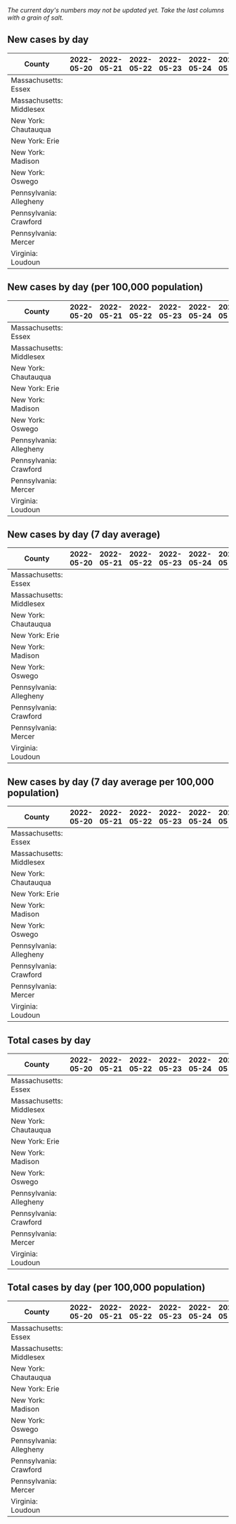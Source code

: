 _The current day's numbers may not be updated yet. Take the last columns with a grain of salt._
## New cases by day

| County | 2022-05-20 | 2022-05-21 | 2022-05-22 | 2022-05-23 | 2022-05-24 | 2022-05-25 | 2022-05-26 |
| --- | --- | --- | --- | --- | --- | --- | --- |
| Massachusetts: Essex |  |  |  |  |  |  |  |
| Massachusetts: Middlesex |  |  |  |  |  |  |  |
| New York: Chautauqua |  |  |  |  |  |  |  |
| New York: Erie |  |  |  |  |  |  |  |
| New York: Madison |  |  |  |  |  |  |  |
| New York: Oswego |  |  |  |  |  |  |  |
| Pennsylvania: Allegheny |  |  |  |  |  |  |  |
| Pennsylvania: Crawford |  |  |  |  |  |  |  |
| Pennsylvania: Mercer |  |  |  |  |  |  |  |
| Virginia: Loudoun |  |  |  |  |  |  |  |

## New cases by day (per 100,000 population)

| County | 2022-05-20 | 2022-05-21 | 2022-05-22 | 2022-05-23 | 2022-05-24 | 2022-05-25 | 2022-05-26 |
| --- | --- | --- | --- | --- | --- | --- | --- |
| Massachusetts: Essex |  |  |  |  |  |  |  |
| Massachusetts: Middlesex |  |  |  |  |  |  |  |
| New York: Chautauqua |  |  |  |  |  |  |  |
| New York: Erie |  |  |  |  |  |  |  |
| New York: Madison |  |  |  |  |  |  |  |
| New York: Oswego |  |  |  |  |  |  |  |
| Pennsylvania: Allegheny |  |  |  |  |  |  |  |
| Pennsylvania: Crawford |  |  |  |  |  |  |  |
| Pennsylvania: Mercer |  |  |  |  |  |  |  |
| Virginia: Loudoun |  |  |  |  |  |  |  |

## New cases by day (7 day average)

| County | 2022-05-20 | 2022-05-21 | 2022-05-22 | 2022-05-23 | 2022-05-24 | 2022-05-25 | 2022-05-26 |
| --- | --- | --- | --- | --- | --- | --- | --- |
| Massachusetts: Essex |  |  |  |  |  |  |  |
| Massachusetts: Middlesex |  |  |  |  |  |  |  |
| New York: Chautauqua |  |  |  |  |  |  |  |
| New York: Erie |  |  |  |  |  |  |  |
| New York: Madison |  |  |  |  |  |  |  |
| New York: Oswego |  |  |  |  |  |  |  |
| Pennsylvania: Allegheny |  |  |  |  |  |  |  |
| Pennsylvania: Crawford |  |  |  |  |  |  |  |
| Pennsylvania: Mercer |  |  |  |  |  |  |  |
| Virginia: Loudoun |  |  |  |  |  |  |  |

## New cases by day (7 day average per 100,000 population)

| County | 2022-05-20 | 2022-05-21 | 2022-05-22 | 2022-05-23 | 2022-05-24 | 2022-05-25 | 2022-05-26 |
| --- | --- | --- | --- | --- | --- | --- | --- |
| Massachusetts: Essex |  |  |  |  |  |  |  |
| Massachusetts: Middlesex |  |  |  |  |  |  |  |
| New York: Chautauqua |  |  |  |  |  |  |  |
| New York: Erie |  |  |  |  |  |  |  |
| New York: Madison |  |  |  |  |  |  |  |
| New York: Oswego |  |  |  |  |  |  |  |
| Pennsylvania: Allegheny |  |  |  |  |  |  |  |
| Pennsylvania: Crawford |  |  |  |  |  |  |  |
| Pennsylvania: Mercer |  |  |  |  |  |  |  |
| Virginia: Loudoun |  |  |  |  |  |  |  |

## Total cases by day

| County | 2022-05-20 | 2022-05-21 | 2022-05-22 | 2022-05-23 | 2022-05-24 | 2022-05-25 | 2022-05-26 |
| --- | --- | --- | --- | --- | --- | --- | --- |
| Massachusetts: Essex |  |  |  |  |  |  | 218632 |
| Massachusetts: Middlesex |  |  |  |  |  |  | 363110 |
| New York: Chautauqua |  |  |  |  |  |  | 25251 |
| New York: Erie |  |  |  |  |  |  | 232810 |
| New York: Madison |  |  |  |  |  |  | 14540 |
| New York: Oswego |  |  |  |  |  |  | 29210 |
| Pennsylvania: Allegheny |  |  |  |  |  |  | 279182 |
| Pennsylvania: Crawford |  |  |  |  |  |  | 20465 |
| Pennsylvania: Mercer |  |  |  |  |  |  | 23927 |
| Virginia: Loudoun |  |  |  |  |  |  | 74668 |

## Total cases by day (per 100,000 population)

| County | 2022-05-20 | 2022-05-21 | 2022-05-22 | 2022-05-23 | 2022-05-24 | 2022-05-25 | 2022-05-26 |
| --- | --- | --- | --- | --- | --- | --- | --- |
| Massachusetts: Essex |  |  |  |  |  |  | 27708.8 |
| Massachusetts: Middlesex |  |  |  |  |  |  | 22529.6 |
| New York: Chautauqua |  |  |  |  |  |  | 19897.9 |
| New York: Erie |  |  |  |  |  |  | 25341.2 |
| New York: Madison |  |  |  |  |  |  | 20495.9 |
| New York: Oswego |  |  |  |  |  |  | 23921.3 |
| Pennsylvania: Allegheny |  |  |  |  |  |  | 22958.2 |
| Pennsylvania: Crawford |  |  |  |  |  |  | 24182.0 |
| Pennsylvania: Mercer |  |  |  |  |  |  | 21866.3 |
| Virginia: Loudoun |  |  |  |  |  |  | 18055.9 |

